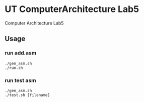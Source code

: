 # UT ComputerArchitecture Lab5
Computer Architecture Lab5

## Usage

### run add.asm
```
./gen_asm.sh
./run.sh
```

### run test asm
```
./gen_asm.sh
./test.sh [filename]
```
